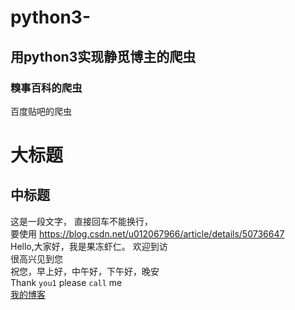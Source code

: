 # python3-

## 用python3实现静觅博主的爬虫


### 糗事百科的爬虫

百度贴吧的爬虫

大标题
=======

中标题
-----------

这是一段文字，
直接回车不能换行，<br>要使用
https://blog.csdn.net/u012067966/article/details/50736647<br>
    Hello,大家好，我是果冻虾仁。 
    欢迎到访  
    很高兴见到您  
    祝您，早上好，中午好，下午好，晚安  <br>
Thank `you1`  please `call` me<br>
[我的博客](http://blog.csdn.net/guodongxiaren)
